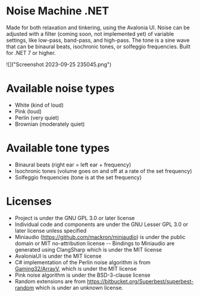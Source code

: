 # Noise Machine .NET

Made for both relaxation and tinkering, using the Avalonia UI.
Noise can be adjusted with a filter (coming soon, not implemented yet) of variable settings, like low-pass, band-pass, and high-pass. The tone is a sine wave that can be binaural beats, isochronic tones, or solfeggio frequencies.
Built for .NET 7 or higher.

![]("Screenshot 2023-09-25 235045.png")

# Available noise types
- White (kind of loud)
- Pink (loud)
- Perlin (very quiet)
- Brownian (moderately quiet)
# Available tone types
- Binaural beats (right ear = left ear + frequency)
- Isochronic tones (volume goes on and off at a rate of the set frequency)
- Solfeggio frequencies (tone is at the set frequency)
# Licenses
- Project is under the GNU GPL 3.0 or later license
- Individual code and components are under the GNU Lesser GPL 3.0 or later license unless specified
- Miniaudio (https://github.com/mackron/miniaudio) is under the public domain or MIT no-attribution license
-- Bindings to Miniaudio are generated using ClangSharp which is under the MIT license
- AvaloniaUI is under the MIT license
- C# implementation of the Perlin noise algorithm is from [Gaming32/ArrayV](https://github.com/Gaming32/ArrayV), which is under the MIT license
- Pink noise algorithm is under the BSD-3-clause license
- Random extensions are from https://bitbucket.org/Superbest/superbest-random which is under an unknown license.
